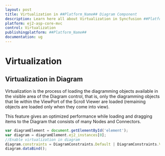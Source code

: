 ```yaml
---
layout: post
title: Virtualization in ##Platform_Name## Diagram Component
description: Learn here all about Virtualization in Syncfusion ##Platform_Name## Diagram component of Syncfusion Essential JS 2 and more.
platform: ej2-asp-core-mvc
control: Virtualization
publishingplatform: ##Platform_Name##
documentation: ug
---
```



# Virtualization

## Virtualization in Diagram

Virtualization is the process of loading the diagramming objects available in the visible area of the Diagram control, that is, only the diagramming objects that lie within the ViewPort of the Scroll Viewer are loaded (remaining objects are loaded only when they come into view).

This feature gives an optimized performance while loading and dragging items to the Diagram that consists of many Nodes and Connectors.

```javascript
var diagramElement = document.getElementById('element');
var diagram = diagramElement.ej2_instances[0];
//Enable virtualization in diagram
diagram.constraints = DiagramConstraints.Default | DiagramConstraints.Virtualization,
diagram.dataBind();

```
